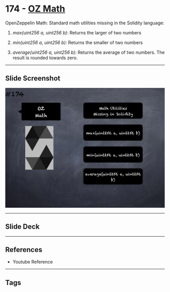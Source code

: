 # 174 - [OZ Math](OZ%20Math.md)
OpenZeppelin Math: Standard math utilities missing in the Solidity language:

1.  _max(uint256 a, uint256 b)_: Returns the larger of two numbers
    
2.  _min(uint256 a, uint256 b)_: Returns the smaller of two numbers
    
3.  _average(uint256 a, uint256 b)_: Returns the average of two numbers. The result is rounded towards zero.
___
## Slide Screenshot
![174.png](../images/solidity201/174.png)
___
## Slide Deck

___
## References
- Youtube Reference
___
## Tags